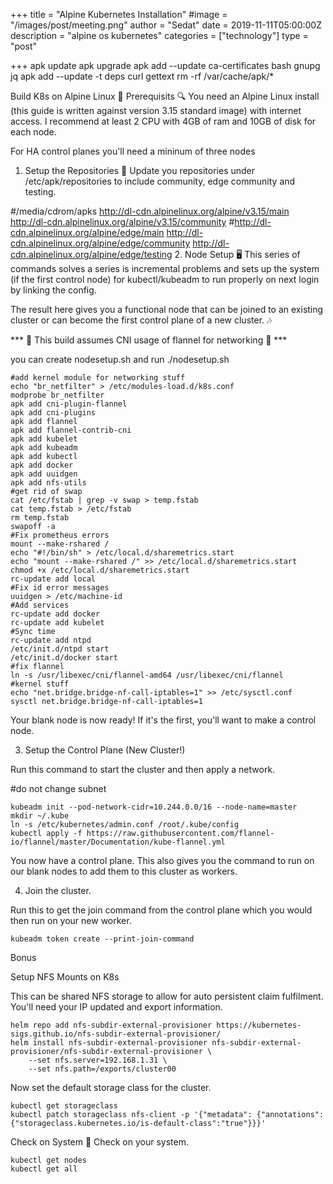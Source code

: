 +++
title = "Alpine Kubernetes Installation"
#image = "/images/post/meeting.png"
author = "Sedat"
date = 2019-11-11T05:00:00Z
description = "alpine os kubernetes"
categories = ["technology"]
type = "post"

+++
apk update
apk upgrade
apk add --update ca-certificates bash gnupg jq
apk add --update -t deps curl gettext
rm -rf /var/cache/apk/*

Build K8s on Alpine Linux 🌲
Prerequisits 🔍
You need an Alpine Linux install (this guide is written against version 3.15 standard image) with internet access. I recommend at least 2 CPU with 4GB of ram and 10GB of disk for each node.

For HA control planes you'll need a mininum of three nodes

1. Setup the Repositories 📗
Update you repositories under /etc/apk/repositories to include community, edge community and testing.

#/media/cdrom/apks
http://dl-cdn.alpinelinux.org/alpine/v3.15/main
http://dl-cdn.alpinelinux.org/alpine/v3.15/community
#http://dl-cdn.alpinelinux.org/alpine/edge/main
http://dl-cdn.alpinelinux.org/alpine/edge/community
http://dl-cdn.alpinelinux.org/alpine/edge/testing
2. Node Setup 🖥️
This series of commands solves a series is incremental problems and sets up the system (if the first control node) for kubectl/kubeadm to run properly on next login by linking the config.

The result here gives you a functional node that can be joined to an existing cluster or can become the first control plane of a new cluster. 🎶

*** 🔔 This build assumes CNI usage of flannel for networking 🔔 ***

you can create nodesetup.sh and run ./nodesetup.sh

```
#add kernel module for networking stuff
echo "br_netfilter" > /etc/modules-load.d/k8s.conf
modprobe br_netfilter
apk add cni-plugin-flannel
apk add cni-plugins
apk add flannel
apk add flannel-contrib-cni
apk add kubelet
apk add kubeadm
apk add kubectl
apk add docker
apk add uuidgen
apk add nfs-utils
#get rid of swap
cat /etc/fstab | grep -v swap > temp.fstab
cat temp.fstab > /etc/fstab
rm temp.fstab
swapoff -a
#Fix prometheus errors
mount --make-rshared /
echo "#!/bin/sh" > /etc/local.d/sharemetrics.start
echo "mount --make-rshared /" >> /etc/local.d/sharemetrics.start
chmod +x /etc/local.d/sharemetrics.start
rc-update add local
#Fix id error messages
uuidgen > /etc/machine-id
#Add services
rc-update add docker
rc-update add kubelet
#Sync time
rc-update add ntpd
/etc/init.d/ntpd start
/etc/init.d/docker start
#fix flannel
ln -s /usr/libexec/cni/flannel-amd64 /usr/libexec/cni/flannel
#kernel stuff
echo "net.bridge.bridge-nf-call-iptables=1" >> /etc/sysctl.conf
sysctl net.bridge.bridge-nf-call-iptables=1
```

Your blank node is now ready! If it's the first, you'll want to make a control node.

3. Setup the Control Plane (New Cluster!)

Run this command to start the cluster and then apply a network.

#do not change subnet

```
kubeadm init --pod-network-cidr=10.244.0.0/16 --node-name=master
mkdir ~/.kube
ln -s /etc/kubernetes/admin.conf /root/.kube/config
kubectl apply -f https://raw.githubusercontent.com/flannel-io/flannel/master/Documentation/kube-flannel.yml
```

You now have a control plane. This also gives you the command to run on our blank nodes to add them to this cluster as workers.

4. Join the cluster.

Run this to get the join command from the control plane which you would then run on your new worker.

`kubeadm token create --print-join-command`

Bonus

Setup NFS Mounts on K8s

This can be shared NFS storage to allow for auto persistent claim fulfilment. You'll need your IP updated and export information.

```
helm repo add nfs-subdir-external-provisioner https://kubernetes-sigs.github.io/nfs-subdir-external-provisioner/
helm install nfs-subdir-external-provisioner nfs-subdir-external-provisioner/nfs-subdir-external-provisioner \
    --set nfs.server=192.168.1.31 \
    --set nfs.path=/exports/cluster00
```

Now set the default storage class for the cluster.

```
kubectl get storageclass
kubectl patch storageclass nfs-client -p '{"metadata": {"annotations":{"storageclass.kubernetes.io/is-default-class":"true"}}}'
```
Check on System 👀
Check on your system.
```
kubectl get nodes
kubectl get all
```









